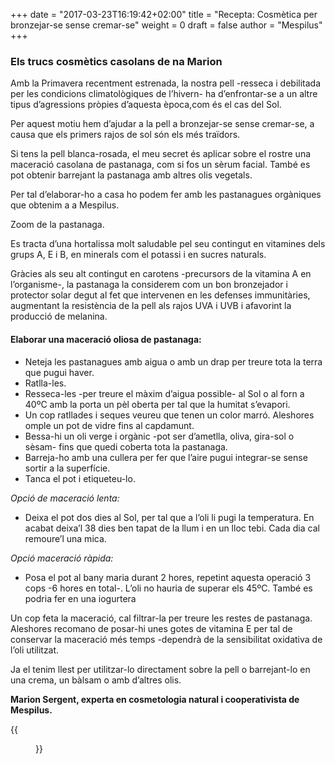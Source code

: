 +++
date = "2017-03-23T16:19:42+02:00"
title = "Recepta: Cosmètica per bronzejar-se sense cremar-se"
weight = 0
draft = false
author = "Mespilus" 
+++

### Els trucs cosmètics casolans de na Marion

Amb la Primavera recentment estrenada, la nostra pell -resseca i debilitada per les condicions climatològiques de l’hivern- ha d’enfrontar-se a un altre tipus d’agressions pròpies d’aquesta època,com és el cas del Sol.

Per aquest motiu hem d’ajudar a la pell a bronzejar-se sense cremar-se, a causa que els primers rajos de sol són els més traïdors.

Si tens la pell blanca-rosada, el meu secret és aplicar sobre el rostre una maceració casolana de pastanaga, com si fos un sèrum facial. També es pot obtenir barrejant la pastanaga amb altres olis vegetals.

Per tal d’elaborar-ho a casa ho podem fer amb les pastanagues orgàniques que obtenim a a Mespilus.

Zoom de la pastanaga.

Es tracta d’una hortalissa molt saludable pel seu contingut en vitamines dels grups A, E i B, en minerals com el potassi i en sucres naturals.

Gràcies als seu alt contingut en carotens -precursors de la vitamina A en l’organisme-, la pastanaga la considerem com un bon bronzejador i protector solar degut al fet que intervenen en les defenses immunitàries, augmentant la resistència de la pell als rajos UVA i UVB i afavorint la producció de melanina.

#### Elaborar una maceració oliosa de pastanaga:

* Neteja les pastanagues amb aigua o amb un drap per treure tota la terra que pugui haver.
* Ratlla-les.
* Resseca-les -per treure el màxim d’aigua possible- al Sol o al forn a 40ºC amb la porta un pèl oberta per tal que la humitat s’evapori.
* Un cop ratllades i seques veureu que tenen un color marró. Aleshores omple un pot de vidre fins al capdamunt.
* Bessa-hi un oli verge i orgànic -pot ser d’ametlla, oliva, gira-sol o sèsam- fins que quedi coberta tota la pastanaga.
* Barreja-ho amb una cullera per fer que l’aire pugui integrar-se sense sortir a la superfície.
* Tanca el pot i etiqueteu-lo.

*Opció de maceració lenta:*
* Deixa el pot dos dies al Sol, per tal que a l’oli li pugi la temperatura. En acabat deixa’l 38 dies ben tapat de la llum i en un lloc tebi. Cada dia cal remoure’l una mica.

*Opció maceració ràpida:*
* Posa el pot al bany maria durant 2 hores, repetint aquesta operació 3 cops -6 hores en total-. L’oli no hauria de superar els 45ºC. També es podria fer en una iogurtera

Un cop feta la maceració, cal filtrar-la per treure les restes de pastanaga. Aleshores recomano de posar-hi unes gotes de vitamina E per tal de conservar la maceració més temps -dependrà de la sensibilitat oxidativa de l’oli utilitzat.

Ja el tenim llest per utilitzar-lo directament sobre la pell o barrejant-lo en una crema, un bàlsam o amb d’altres olis.

**Marion Sergent, experta en cosmetologia natural i cooperativista de Mespilus.**

{{<figure src="/images/monpetitpot.png" caption="www.monpetitpot.es" link="http://www.monpetitpot.es/">}}